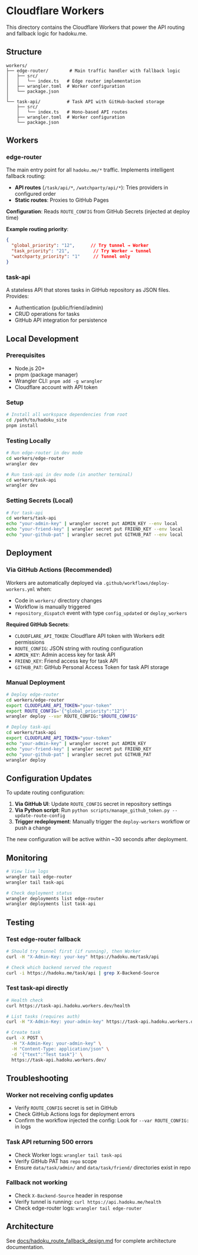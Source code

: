 # Cloudflare Workers

This directory contains the Cloudflare Workers that power the API routing and fallback logic for hadoku.me.

## Structure

```
workers/
├── edge-router/        # Main traffic handler with fallback logic
│   ├── src/
│   │   └── index.ts   # Edge router implementation
│   ├── wrangler.toml  # Worker configuration
│   └── package.json
│
└── task-api/          # Task API with GitHub-backed storage
    ├── src/
    │   └── index.ts   # Hono-based API routes
    ├── wrangler.toml  # Worker configuration
    └── package.json
```

## Workers

### edge-router

The main entry point for all `hadoku.me/*` traffic. Implements intelligent fallback routing:

- **API routes** (`/task/api/*`, `/watchparty/api/*`): Tries providers in configured order
- **Static routes**: Proxies to GitHub Pages

**Configuration**: Reads `ROUTE_CONFIG` from GitHub Secrets (injected at deploy time)

**Example routing priority**:
```json
{
  "global_priority": "12",      // Try tunnel → Worker
  "task_priority": "21",         // Try Worker → tunnel
  "watchparty_priority": "1"     // Tunnel only
}
```

### task-api

A stateless API that stores tasks in GitHub repository as JSON files. Provides:

- Authentication (public/friend/admin)
- CRUD operations for tasks
- GitHub API integration for persistence

## Local Development

### Prerequisites

- Node.js 20+
- pnpm (package manager)
- Wrangler CLI: `pnpm add -g wrangler`
- Cloudflare account with API token

### Setup

```bash
# Install all workspace dependencies from root
cd /path/to/hadoku_site
pnpm install
```

### Testing Locally

```bash
# Run edge-router in dev mode
cd workers/edge-router
wrangler dev

# Run task-api in dev mode (in another terminal)
cd workers/task-api
wrangler dev
```

### Setting Secrets (Local)

```bash
# For task-api
cd workers/task-api
echo "your-admin-key" | wrangler secret put ADMIN_KEY --env local
echo "your-friend-key" | wrangler secret put FRIEND_KEY --env local
echo "your-github-pat" | wrangler secret put GITHUB_PAT --env local
```

## Deployment

### Via GitHub Actions (Recommended)

Workers are automatically deployed via `.github/workflows/deploy-workers.yml` when:

- Code in `workers/` directory changes
- Workflow is manually triggered
- `repository_dispatch` event with type `config_updated` or `deploy_workers`

**Required GitHub Secrets**:
- `CLOUDFLARE_API_TOKEN`: Cloudflare API token with Workers edit permissions
- `ROUTE_CONFIG`: JSON string with routing configuration
- `ADMIN_KEY`: Admin access key for task API
- `FRIEND_KEY`: Friend access key for task API
- `GITHUB_PAT`: GitHub Personal Access Token for task API storage

### Manual Deployment

```bash
# Deploy edge-router
cd workers/edge-router
export CLOUDFLARE_API_TOKEN="your-token"
export ROUTE_CONFIG='{"global_priority":"12"}'
wrangler deploy --var ROUTE_CONFIG:"$ROUTE_CONFIG"

# Deploy task-api
cd workers/task-api
export CLOUDFLARE_API_TOKEN="your-token"
echo "your-admin-key" | wrangler secret put ADMIN_KEY
echo "your-friend-key" | wrangler secret put FRIEND_KEY
echo "your-github-pat" | wrangler secret put GITHUB_PAT
wrangler deploy
```

## Configuration Updates

To update routing configuration:

1. **Via GitHub UI**: Update `ROUTE_CONFIG` secret in repository settings
2. **Via Python script**: Run `python scripts/manage_github_token.py --update-route-config`
3. **Trigger redeployment**: Manually trigger the `deploy-workers` workflow or push a change

The new configuration will be active within ~30 seconds after deployment.

## Monitoring

```bash
# View live logs
wrangler tail edge-router
wrangler tail task-api

# Check deployment status
wrangler deployments list edge-router
wrangler deployments list task-api
```

## Testing

### Test edge-router fallback

```bash
# Should try tunnel first (if running), then Worker
curl -H "X-Admin-Key: your-key" https://hadoku.me/task/api

# Check which backend served the request
curl -i https://hadoku.me/task/api | grep X-Backend-Source
```

### Test task-api directly

```bash
# Health check
curl https://task-api.hadoku.workers.dev/health

# List tasks (requires auth)
curl -H "X-Admin-Key: your-admin-key" https://task-api.hadoku.workers.dev/

# Create task
curl -X POST \
  -H "X-Admin-Key: your-admin-key" \
  -H "Content-Type: application/json" \
  -d '{"text":"Test task"}' \
  https://task-api.hadoku.workers.dev/
```

## Troubleshooting

### Worker not receiving config updates

- Verify `ROUTE_CONFIG` secret is set in GitHub
- Check GitHub Actions logs for deployment errors
- Confirm the workflow injected the config: Look for `--var ROUTE_CONFIG:` in logs

### Task API returning 500 errors

- Check Worker logs: `wrangler tail task-api`
- Verify GitHub PAT has `repo` scope
- Ensure `data/task/admin/` and `data/task/friend/` directories exist in repo

### Fallback not working

- Check `X-Backend-Source` header in response
- Verify tunnel is running: `curl https://api.hadoku.me/health`
- Check edge-router logs: `wrangler tail edge-router`

## Architecture

See [docs/hadoku_route_fallback_design.md](../../docs/hadoku_route_fallback_design.md) for complete architecture documentation.
